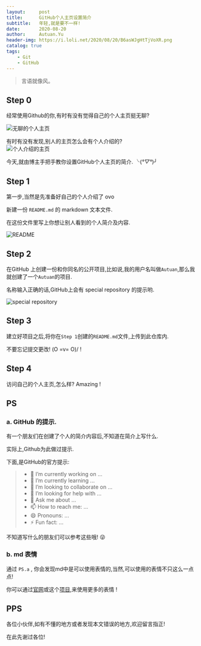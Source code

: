 ```yaml
---
layout:     post
title:      GitHub个人主页设置简介
subtitle:   年轻,就是要不一样!
date:       2020-08-20
author:     Autuan.Yu
header-img: https://i.loli.net/2020/08/20/B6asWJgHtTjVoXR.png
catalog: true
tags:
    - Git
    - GitHub
---
```


> 言语就像风。

## Step 0  
经常使用Github的你,有时有没有觉得自己的个人主页挺无聊?   

![无聊的个人主页](https://i.loli.net/2020/08/20/JvrmOFAaKuHyRdD.png)  

有时有没有发现,别人的主页怎么会有个人介绍的?   
![个人介绍的主页](https://i.loli.net/2020/08/20/dJFzvEKgmwWCV32.png)  

今天,就由博主手把手教你设置GitHub个人主页的简介. ╰(*°▽°*)╯    

## Step 1   
第一步,当然是先准备好自己的个人介绍了 ovo   

新建一份 `README.md` 的 markdown 文本文件.   

在这份文件里写上你想让别人看到的个人简介及内容.   

![README](https://i.loli.net/2020/08/20/QFNMjR51CEk7qab.png)  

## Step 2   
在GitHub 上创建一份和你同名的公开项目,比如说,我的用户名叫做`Autuan`,那么我就创建了一个`Autuan`的项目.  

名称输入正确的话,GitHub上会有 special repository 的提示哟.  

![special repository](https://i.loli.net/2020/08/20/9s1EiSGrgtucT4H.png)

## Step 3
建立好项目之后,将你在`Step 1`创建的`README.md`文件,上传到此仓库内.  

不要忘记提交更改! \(O =v= O)/ !

## Step 4
访问自己的个人主页,怎么样? Amazing !  

## PS
### a. GitHub 的提示.  
有一个朋友们在创建了个人的简介内容后,不知道在简介上写什么.  

实际上,Github为此做过提示.  

下面,是GitHub的官方提示:  
> - 🔭 I’m currently working on ...
> - 🌱 I’m currently learning ...
> - 👯 I’m looking to collaborate on ...
> - 🤔 I’m looking for help with ...
> - 💬 Ask me about ...
> - 📫 How to reach me: ...
> - 😄 Pronouns: ...
> - ⚡ Fun fact: ...  

不知道写什么的朋友们可以参考这些哦! 😜  

### b. md 表情  
通过 `PS.a` , 你会发现md中是可以使用表情的,当然,可以使用的表情不只这么一点点!   

你可以通过[官网](https://www.webfx.com/tools/emoji-cheat-sheet/)或这个[项目](https://github.com/guodongxiaren/README/blob/master/emoji.md),来使用更多的表情 !   

## PPS
各位小伙伴,如有不懂的地方或者发现本文错误的地方,欢迎留言指正!  

在此先谢过各位!   
